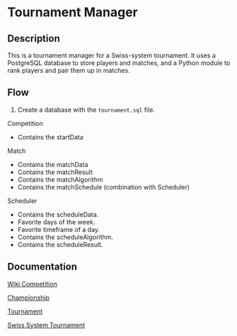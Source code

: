 # Tournament Manager

## Description

This is a tournament manager for a Swiss-system tournament. It uses a PostgreSQL database to store players and matches, and a Python module to rank players and pair them up in matches.

## Flow

1. Create a database with the `tournament.sql` file.

Competition
- Contains the startData

Match
- Contains the matchData
- Contains the matchResult
- Contains the matchAlgorithm
- Contains the matchSchedule (combination with Scheduler)

Scheduler
- Contains the scheduleData.
- Favorite days of the week.
- Favorite timeframe of a day.
- Contains the scheduleAlgorithm.
- Contains the scheduleResult.



## Documentation

[Wiki Competition](https://en.wikipedia.org/wiki/Competition#Sports)

[Championship](https://en.wikipedia.org/wiki/Championship)

[Tournament](https://en.wikipedia.org/wiki/Tournament)

[Swiss System Tournament](https://en.wikipedia.org/wiki/Swiss-system_tournament)
